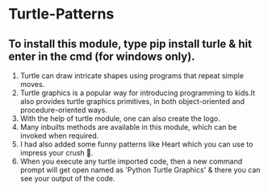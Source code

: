 # Turtle-Patterns

## To install this module, type pip install turle & hit enter in the cmd (for windows only).

<ol>
  <li> Turtle can draw intricate shapes using programs that repeat simple moves. </li>
  <li> Turtle graphics is a popular way for introducing programming to kids.It also provides turtle graphics primitives, in both object-oriented and procedure-oriented ways. <br> </li>
  <li> With the help of turtle module, one can also create the logo. <br> </li>
  <li> Many inbuilts methods are available in this module, which can be invoked when required. </li>
  <li> I had also added some funny patterns like Heart which you can use to impress your crush 🤣. </li>
  <li> When you execute any turtle imported code, then a new command prompt will get open named as 'Python Turtle Graphics' & there you can see your output of the code.
</ol>
